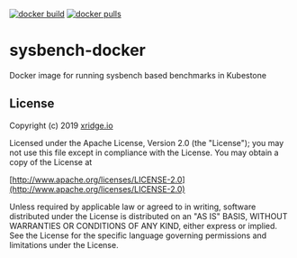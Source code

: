[![docker build](https://img.shields.io/docker/cloud/build/xridge/sysbench.svg)](https://hub.docker.com/r/xridge/sysbench)
[![docker pulls](https://img.shields.io/docker/pulls/xridge/sysbench.svg)](https://hub.docker.com/r/xridge/sysbench)

# sysbench-docker
Docker image for running sysbench based benchmarks in Kubestone

## License
Copyright (c) 2019 [xridge.io](https://xridge.io)

Licensed under the Apache License, Version 2.0 (the "License");
you may not use this file except in compliance with the License.
You may obtain a copy of the License at

[http://www.apache.org/licenses/LICENSE-2.0](http://www.apache.org/licenses/LICENSE-2.0)

Unless required by applicable law or agreed to in writing, software
distributed under the License is distributed on an "AS IS" BASIS,
WITHOUT WARRANTIES OR CONDITIONS OF ANY KIND, either express or implied.
See the License for the specific language governing permissions and
limitations under the License.
